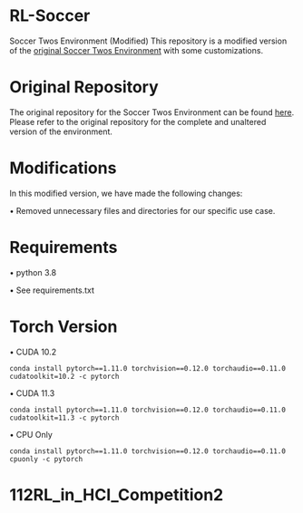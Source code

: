 # RL-Soccer
Soccer Twos Environment (Modified)
This repository is a modified version of the [original Soccer Twos Environment](https://github.com/bryanoliveira/soccer-twos-env) with some customizations.

# Original Repository
The original repository for the Soccer Twos Environment can be found [here](https://github.com/bryanoliveira/soccer-twos-env). Please refer to the original repository for the complete and unaltered version of the environment.

# Modifications
In this modified version, we have made the following changes:

&bull; Removed unnecessary files and directories for our specific use case.

# Requirements
&bull; python 3.8

&bull; See requirements.txt

# Torch Version
&bull; CUDA 10.2 

`conda install pytorch==1.11.0 torchvision==0.12.0 torchaudio==0.11.0 cudatoolkit=10.2 -c pytorch`

&bull; CUDA 11.3 

`conda install pytorch==1.11.0 torchvision==0.12.0 torchaudio==0.11.0 cudatoolkit=11.3 -c pytorch`

&bull; CPU Only 

`conda install pytorch==1.11.0 torchvision==0.12.0 torchaudio==0.11.0 cpuonly -c pytorch`

# 112RL_in_HCI_Competition2
